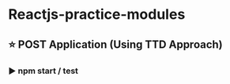 # Reactjs-practice-modules


## :star: POST Application (Using TTD Approach)

### :arrow_forward: npm start / test
